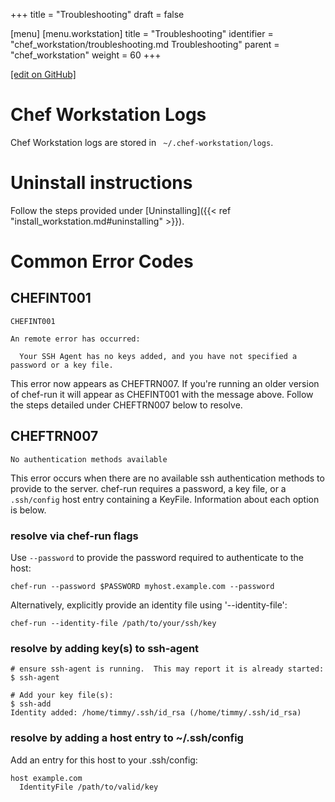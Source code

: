 +++
title = "Troubleshooting"
draft = false

[menu]
  [menu.workstation]
    title = "Troubleshooting"
    identifier = "chef_workstation/troubleshooting.md Troubleshooting"
    parent = "chef_workstation"
    weight = 60
+++

[\[edit on GitHub\]](https://github.com/chef/chef-workstation/blob/master/www/content/workstation/troubleshooting.md)


Chef Workstation Logs
=====================

Chef Workstation logs are stored in ` ~/.chef-workstation/logs`.

Uninstall instructions
=====================

Follow the steps provided under [Uninstalling]({{< ref "install_workstation.md#uninstalling" >}}).

Common Error Codes
==================

CHEFINT001
----------

```
CHEFINT001

An remote error has occurred:

  Your SSH Agent has no keys added, and you have not specified a password or a key file.
```


This error now appears as CHEFTRN007.  If you're running an older version of chef-run
it will appear as CHEFINT001 with the message above.  Follow the steps detailed under
CHEFTRN007 below to resolve.

CHEFTRN007
----------

`No authentication methods available`

This error occurs when there are no available ssh authentication methods to provide to the server.
chef-run requires a password, a key file, or a `.ssh/config` host entry containing a KeyFile.
Information about each option is below.

### resolve via chef-run flags

Use `--password` to provide the password required to authenticate to the host:

```
chef-run --password $PASSWORD myhost.example.com --password
```

Alternatively, explicitly provide an identity file using '--identity-file':

```
chef-run --identity-file /path/to/your/ssh/key
```

### resolve by adding key(s) to ssh-agent
```
# ensure ssh-agent is running.  This may report it is already started:
$ ssh-agent

# Add your key file(s):
$ ssh-add
Identity added: /home/timmy/.ssh/id_rsa (/home/timmy/.ssh/id_rsa)
```

### resolve by adding a host entry to ~/.ssh/config

Add an entry for this host to your .ssh/config:

```
host example.com
  IdentityFile /path/to/valid/key
```
